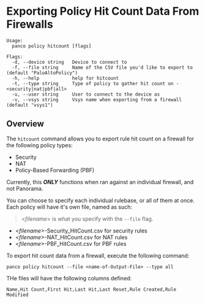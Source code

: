 # Exporting Policy Hit Count Data From Firewalls

```
Usage:
  panco policy hitcount [flags]

Flags:
  -d, --device string   Device to connect to
  -f, --file string     Name of the CSV file you'd like to export to (default "PaloAltoPolicy")
  -h, --help            help for hitcount
  -t, --type string     Type of policy to gather hit count on - <security|nat|pbf|all>
  -u, --user string     User to connect to the device as
  -v, --vsys string     Vsys name when exporting from a firewall (default "vsys1")
```

## Overview

The `hitcount` command allows you to export rule hit count on a firewall for the following policy types:

* Security
* NAT
* Policy-Based Forwarding (PBF)

Currently, this **_ONLY_** functions when ran against an individual firewall, and not Panorama.

You can choose to specify each individual rulebase, or all of them at once. Each policy will have it's own
file, named as such:

> <_filename_> is what you specify with the `--file` flag.

* <_filename_>-Security_HitCount.csv for security rules
* <_filename_>-NAT_HitCount.csv for NAT rules
* <_filename_>-PBF_HitCount.csv for PBF rules

To export hit count data from a firewall, execute the following command:

```
panco policy hitcount --file <name-of-Output-File> --type all
```

THe files will have the following columns defined:

```
Name,Hit Count,First Hit,Last Hit,Last Reset,Rule Created,Rule Modified
```